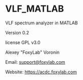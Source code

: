 # VLF_MATLAB
VLF spectrum analyzer in MATLAB

Version 0.2

license GPL v3.0

Alexey "FoxyLab" Voronin

Email: support@foxylab.com

Website: https://acdc.foxylab.com

